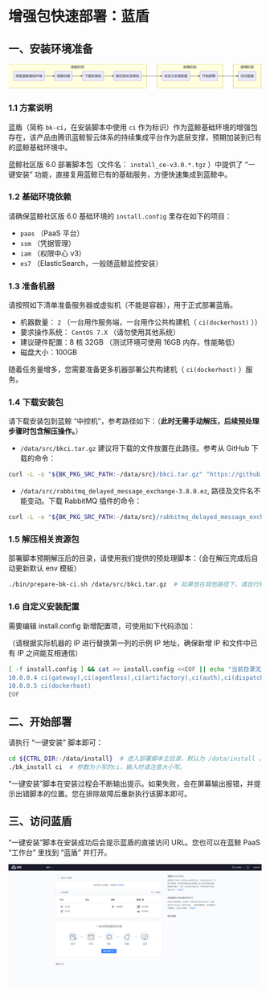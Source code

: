 # 增强包快速部署：蓝盾

## 一、安装环境准备

![](../../assets/CI-start.png)

### 1.1 方案说明

蓝盾（简称 `bk-ci`，在安装脚本中使用 `ci` 作为标识）作为蓝鲸基础环境的增强包存在，该产品由腾讯蓝鲸智云体系的持续集成平台作为底层支撑，预期加装到已有的蓝鲸基础环境中。

蓝鲸社区版 6.0 部署脚本包（文件名： `install_ce-v3.0.*.tgz` ）中提供了 “一键安装” 功能，直接复用蓝鲸已有的基础服务，方便快速集成到蓝鲸中。

### 1.2 基础环境依赖

请确保蓝鲸社区版 6.0 基础环境的 `install.config` 里存在如下的项目：
* `paas` （PaaS 平台）
* `ssm` （凭据管理）
* `iam` （权限中心 v3）
* `es7` （ElasticSearch，一般随蓝鲸监控安装）

### 1.3 准备机器

请按照如下清单准备服务器或虚拟机（不能是容器），用于正式部署蓝盾。

* 机器数量： `2` （一台用作服务端，一台用作公共构建机（ `ci(dockerhost)` ））
* 要求操作系统： `CentOS 7.X`  （请勿使用其他系统）
* 建议硬件配置：8 核 32GB （测试环境可使用 16GB 内存，性能略低）
* 磁盘大小：100GB

随着任务量增多，您需要准备更多机器部署公共构建机（ `ci(dockerhost)` ）服务。

### 1.4 下载安装包

请下载安装包到蓝鲸 “中控机”，参考路径如下：（**此时无需手动解压，后续预处理步骤时包含解压操作。**）
* `/data/src/bkci.tar.gz` 建议将下载的文件放置在此路径。参考从 GitHub 下载的命令：

``` bash
curl -L -o "${BK_PKG_SRC_PATH:-/data/src}/bkci.tar.gz" "https://github.com/Tencent/bk-ci/releases/download/v1.2.5/bkci.tar.gz"
```

* `/data/src/rabbitmq_delayed_message_exchange-3.8.0.ez`, 路径及文件名不能变动。下载 RabbitMQ 插件的命令：

``` bash
curl -L -o "${BK_PKG_SRC_PATH:-/data/src}/rabbitmq_delayed_message_exchange-3.8.0.ez" "https://github.com/rabbitmq/rabbitmq-delayed-message-exchange/releases/download/v3.8.0/rabbitmq_delayed_message_exchange-3.8.0.ez"
```

### 1.5 解压相关资源包

部署脚本预期解压后的目录，请使用我们提供的预处理脚本：（会在解压完成后自动更新默认 env 模板）
``` bash
./bin/prepare-bk-ci.sh /data/src/bkci.tar.gz  # 如果放在其他路径下，请自行修改。
```

### 1.6 自定义安装配置

需要编辑 install.config 新增配置项，可使用如下代码添加：

（请根据实际机器的 IP 进行替换第一列的示例 IP 地址，确保新增 IP 和文件中已有 IP 之间能互相通信）
``` bash
[ -f install.config ] && cat >> install.config <<EOF || echo "当前目录无 install.config, 请切换到 ${CTRL_DIR:-/data/install} 目录下执行。"
10.0.0.4 ci(gateway),ci(agentless),ci(artifactory),ci(auth),ci(dispatch),ci(environment),ci(image),ci(log),ci(misc),ci(notify),ci(openapi),ci(plugin),ci(process),ci(project),ci(quality),ci(repository),ci(store),ci(ticket),ci(websocket)
10.0.0.5 ci(dockerhost)
EOF
```

## 二、开始部署

请执行 “一键安装” 脚本即可：
``` bash
cd ${CTRL_DIR:-/data/install}  # 进入部署脚本主目录，默认为 /data/install 。
./bk_install ci  # 参数为小写的ci，输入时请注意大小写。
```

“一键安装”脚本在安装过程会不断输出提示。如果失败，会在屏幕输出报错，并提示出错脚本的位置。您在排除故障后重新执行该脚本即可。

## 三、访问蓝盾

“一键安装”脚本在安装成功后会提示蓝盾的直接访问 URL。您也可以在蓝鲸 PaaS “工作台” 里找到 “蓝盾” 并打开。

![CI_home.png](../../assets/CI_home.png)
